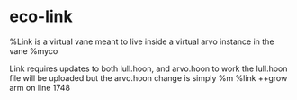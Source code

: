 # eco-link
%Link is a virtual vane meant to live inside a virtual arvo instance in the vane %myco 


Link requires updates to both lull.hoon, and arvo.hoon to work the lull.hoon file will be uploaded but the arvo.hoon change is simply %m %link ++grow arm on line 1748
